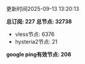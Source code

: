 更新时间2025-09-13 13:20:13

**总订阅: 227**
**总节点: 32738**
- vless节点: 6376
- hysteria2节点: 21

**google ping有效节点: 208**
